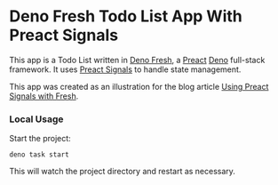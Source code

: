 # Deno Fresh Todo List App With Preact Signals

This app is a Todo List written in [Deno Fresh](https://fresh.deno.dev), a
[Preact](https://preactjs.com) [Deno](https://deno.land) full-stack framework.
It uses [Preact Signals](https://preactjs.com/blog/introducing-signals/) to
handle state management.

This app was created as an illustration for the blog article [Using Preact Signals with Fresh](https://deno-blog.com/Using_Preact_Signals_with_Fresh.2022-11-01).

### Local Usage

Start the project:

```
deno task start
```

This will watch the project directory and restart as necessary.
